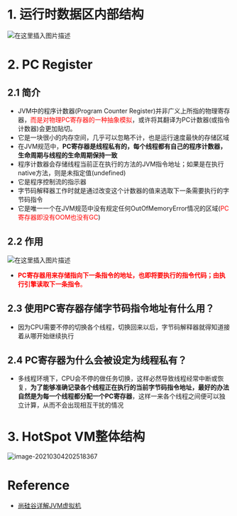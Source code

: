 
# 1. 运行时数据区内部结构
![在这里插入图片描述](https://img-blog.csdnimg.cn/20210313200031309.png?x-oss-process=image/watermark,type_ZmFuZ3poZW5naGVpdGk,shadow_10,text_aHR0cHM6Ly9ibG9nLmNzZG4ubmV0L3h5bGl0b2x6,size_16,color_FFFFFF,t_70#pic_center)

# 2. PC Register

## 2.1 简介

- JVM中的程序计数器(Program Counter Register)并非广义上所指的物理寄存器，<font color="red">而是对物理PC寄存器的一种抽象模拟</font>，或许将其翻译为PC计数器(或指令计数器)会更加贴切。
- 它是一块很小的内存空间，几乎可以忽略不计，也是运行速度最快的存储区域
- 在JVM规范中，**PC寄存器是线程私有的，每个线程都有自己的程序计数器，生命周期与线程的生命周期保持一致**
- 程序计数器会存储线程当前正在执行的方法的JVM指令地址；如果是在执行native方法，则是未指定值(undefined)
- 它是程序控制流的指示器
- 字节码解释器工作时就是通过改变这个计数器的值来选取下一条需要执行的字节码指令
- 它是唯一一个在JVM规范中没有规定任何OutOfMemoryError情况的区域(<font color="red">PC寄存器即没有OOM也没有GC</font>)

## 2.2 作用

![在这里插入图片描述](https://img-blog.csdnimg.cn/2021031320013077.png?x-oss-process=image/watermark,type_ZmFuZ3poZW5naGVpdGk,shadow_10,text_aHR0cHM6Ly9ibG9nLmNzZG4ubmV0L3h5bGl0b2x6,size_16,color_FFFFFF,t_70#pic_center)


- <font color="red">**PC寄存器用来存储指向下一条指令的地址，也即将要执行的指令代码；由执行引擎读取下一条指令**。</font>



## 2.3 使用PC寄存器存储字节码指令地址有什么用？

- 因为CPU需要不停的切换各个线程，切换回来以后，字节码解释器就得知道接着从哪开始继续执行



## 2.4 PC寄存器为什么会被设定为线程私有？

- 多线程环境下，CPU会不停的做任务切换，这样必然导致线程经常中断或恢复，**为了能够准确记录各个线程正在执行的当前字节码指令地址，最好的办法自然是为每一个线程都分配一个PC寄存器**，这样一来各个线程之间便可以独立计算，从而不会出现相互干扰的情况



# 3. HotSpot VM整体结构

![image-20210304202518367](https://img-blog.csdnimg.cn/img_convert/e18e23df6ac587d1b087a7a5182ea6a3.png)

# Reference

- [尚硅谷详解JVM虚拟机](https://www.bilibili.com/video/BV1PJ411n7xZ?from=search&seid=17650210674210078083)